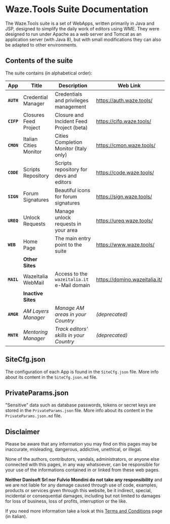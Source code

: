 # Waze.Tools Suite Documentation

The Waze.Tools suite is a set of WebApps, written primarily in Java and JSP, designed to simplify the daily work of editors using WME.
They were designed to run under Apache as a web server and Tomcat as an application server (with Java 8), but with small modifications they can also be adapted to other environments.

## Contents of the suite

The suite contains (in alphabetical order):

| App | Title | Description | Web Link |
|--|--|--|--|
| **`AUTH`** | Credential Manager | Credentials and privileges management | https://auth.waze.tools/ |
| **`CIFP`** | Closures Feed Project | Closure and Incident Feed Project (beta) | https://cifp.waze.tools/ |
| **`CMON`** | Italian Cities Monitor | Cities Completion Monitor (Italy only) | https://cmon.waze.tools/ |
| **`CODE`** | Scripts Repository | Scripts repository for devs and editors | https://code.waze.tools/ |
| **`SIGN`** | Forum Signatures | Beautiful icons for forum signatures | https://sign.waze.tools/ |
| **`UREQ`** | Unlock Requests | Manage unlock requests in your area | https://ureq.waze.tools/ |
| **`WEB`** | Home Page | The main entry point to the suite | https://www.waze.tools/ |
| | **Other Sites** |
| **`MAIL`** | WazeItalia WebMail | Access to the `wazeitalia.it` e-Mail domain | https://domino.wazeitalia.it/ |
| | **Inactive Sites** |
| **`AMGR`** | *AM Layers Manager* | *Manage AM areas in your Country* | *(deprecated)* |
| **`MNTR`** | *Mentoring Manager* | *Track editors' skills in your Country* | *(deprecated)* |

## SiteCfg.json

The configuration of each App is found in the `SiteCfg.json` file.
More info about its content in the `SiteCfg.json.md` file.

## PrivateParams.json

"Sensitive" data such as database passwords, tokens or secret keys are stored in the `PrivateParams.json` file.
More info about its content in the `PrivateParams.json.md` file.

## Disclaimer

Please be aware that any information you may find on this pages may be inaccurate, misleading, dangerous, addictive, unethical, or illegal.

None of the authors, contributors, vandals, administrators, or anyone else connected with this pages, in any way whatsoever, can be responsible for your use of the informations contained in or linked from these web pages.

**Neither Danisoft Srl nor Fulvio Mondini do not take any responsibility** and we are not liable for any damage caused through use of code, examples, products or services given through this website, be it indirect, special, incidental or consequential damages, including but not limited to damages for loss of business, loss of profits, interruption or the like.

If you need more information take a look at this [Terms and Conditions](https://danisoft.software/home/copyright.jsp) page (in italian).
